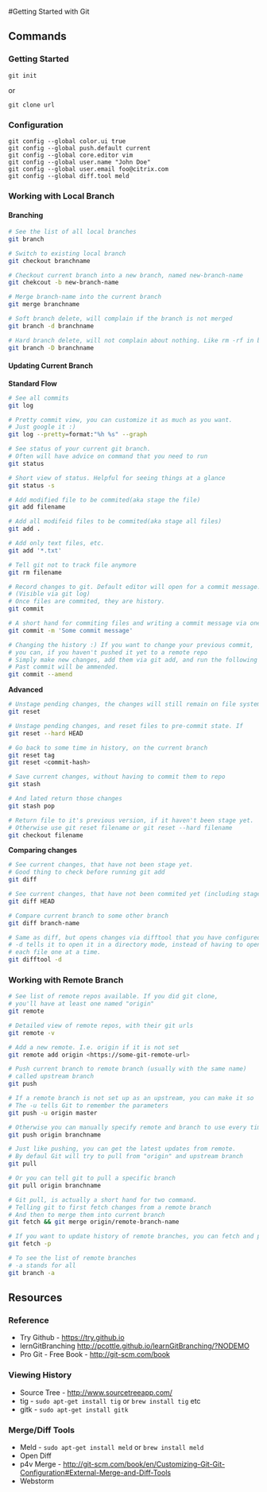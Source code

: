 #Getting Started with Git

## Commands
### Getting Started

`git init`

or 

`git clone url`

### Configuration

```
git config --global color.ui true
git config --global push.default current
git config --global core.editor vim
git config --global user.name "John Doe"
git config --global user.email foo@citrix.com
git config --global diff.tool meld
```
### Working with Local Branch
#### Branching
```bash
# See the list of all local branches
git branch

# Switch to existing local branch
git checkout branchname

# Checkout current branch into a new branch, named new-branch-name
git chekcout -b new-branch-name

# Merge branch-name into the current branch
git merge branchname 

# Soft branch delete, will complain if the branch is not merged
git branch -d branchname

# Hard branch delete, will not complain about nothing. Like rm -rf in bash
git branch -D branchname
```

#### Updating Current Branch

**Standard Flow**
```bash
# See all commits
git log

# Pretty commit view, you can customize it as much as you want. 
# Just google it :)
git log --pretty=format:"%h %s" --graph

# See status of your current git branch. 
# Often will have advice on command that you need to run
git status

# Short view of status. Helpful for seeing things at a glance
git status -s

# Add modified file to be commited(aka stage the file)
git add filename

# Add all modifeid files to be commited(aka stage all files)
git add .

# Add only text files, etc.
git add '*.txt'

# Tell git not to track file anymore
git rm filename

# Record changes to git. Default editor will open for a commit message.
# (Visible via git log)
# Once files are commited, they are history.
git commit 

# A short hand for commiting files and writing a commit message via one command
git commit -m 'Some commit message'

# Changing the history :) If you want to change your previous commit, 
# you can, if you haven't pushed it yet to a remote repo
# Simply make new changes, add them via git add, and run the following command. 
# Past commit will be ammended.
git commit --amend
```

**Advanced**
```bash
# Unstage pending changes, the changes will still remain on file system
git reset

# Unstage pending changes, and reset files to pre-commit state. If 
git reset --hard HEAD

# Go back to some time in history, on the current branch
git reset tag
git reset <commit-hash>

# Save current changes, without having to commit them to repo
git stash

# And lated return those changes
git stash pop

# Return file to it's previous version, if it haven't been stage yet.
# Otherwise use git reset filename or git reset --hard filename
git checkout filename 
```

**Comparing changes**
``` bash
# See current changes, that have not been stage yet. 
# Good thing to check before running git add
git diff

# See current changes, that have not been commited yet (including staged changes)
git diff HEAD

# Compare current branch to some other branch
git diff branch-name

# Same as diff, but opens changes via difftool that you have configured
# -d tells it to open it in a directory mode, instead of having to open
# each file one at a time.
git difftool -d
```

### Working with Remote Branch
```bash
# See list of remote repos available. If you did git clone, 
# you'll have at least one named "origin"
git remote

# Detailed view of remote repos, with their git urls
git remote -v

# Add a new remote. I.e. origin if it is not set
git remote add origin <https://some-git-remote-url>

# Push current branch to remote branch (usually with the same name) 
# called upstream branch
git push

# If a remote branch is not set up as an upstream, you can make it so
# The -u tells Git to remember the parameters
git push -u origin master 

# Otherwise you can manually specify remote and branch to use every time
git push origin branchname

# Just like pushing, you can get the latest updates from remote. 
# By defaul Git will try to pull from "origin" and upstream branch
git pull

# Or you can tell git to pull a specific branch
git pull origin branchname

# Git pull, is actually a short hand for two command.
# Telling git to first fetch changes from a remote branch
# And then to merge them into current branch
git fetch && git merge origin/remote-branch-name

# If you want to update history of remote branches, you can fetch and purge
git fetch -p

# To see the list of remote branches
# -a stands for all
git branch -a 
```
##	Resources
### Reference
- Try Github - https://try.github.io
- lernGitBranching http://pcottle.github.io/learnGitBranching/?NODEMO
- Pro Git - Free Book - http://git-scm.com/book

### Viewing History
- Source Tree - http://www.sourcetreeapp.com/
- tig - `sudo apt-get install tig` or `brew install tig` etc
- gitk - `sudo apt-get install gitk`

### Merge/Diff Tools
- Meld - `sudo apt-get install meld` or `brew install meld`
- Open Diff
- p4v Merge - http://git-scm.com/book/en/Customizing-Git-Git-Configuration#External-Merge-and-Diff-Tools
- Webstorm
